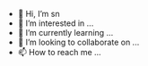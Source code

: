 - 👋 Hi, I’m sn
- 👀 I’m interested in ...
- 🌱 I’m currently learning ...
- 💞️ I’m looking to collaborate on ...
- 📫 How to reach me ...

<!---
Sanaznaseri/Sanaznaseri is a ✨ special ✨ repository because its `README.md` (this file) appears on your GitHub profile.
You can click the Preview link to take a look at your changes.
--->
